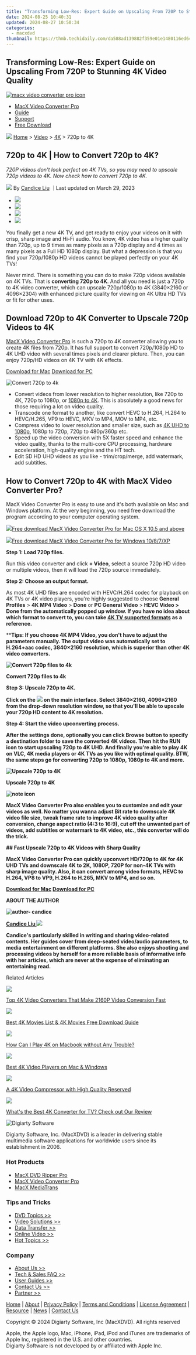 ```yaml
---
title: "Transforming Low-Res: Expert Guide on Upscaling From 720P to Stunning 4K Video Quality"
date: 2024-08-25 10:40:31
updated: 2024-08-27 10:50:34
categories:
  - macxdvd
thumbnail: https://thmb.techidaily.com/da588ad139882f359e01e1480116ed64f1f64c7e5500ad5bb32d29ff957df078.jpg
---
```


## Transforming Low-Res: Expert Guide on Upscaling From 720P to Stunning 4K Video Quality

[![macx video converter pro icon](https://www.macxdvd.com/mac-video-converter-pro/../image-style/new-seo/icon11.png)](https://tools.techidaily.com/macxdvd/products/)

* [MacX Video Converter Pro](https://tools.techidaily.com/macxdvd/products/)
* [Guide](https://tools.techidaily.com/macxdvd/products/)
* [Support](https://tools.techidaily.com/macxdvd/products/)
* [Free Download](https://tools.techidaily.com/macxdvd/products/)



![](https://www.macxdvd.com/mac-video-converter-pro/../image-style/new-seo/icon7.png) [Home](https://tools.techidaily.com/macxdvd/products/) \> [Video](https://tools.techidaily.com/macxdvd/products/) \> [4K](https://tools.techidaily.com/macxdvd/products/) \> 720p to 4K

## 720p to 4K | How to Convert 720p to 4K?



_720P videos don't look perfect on 4K TVs, so you may need to upscale 720p videos to 4K. Now check how to convert 720p to 4K._

![](https://www.macxdvd.com/mac-video-converter-pro/../image-style/new-seo/icon6.png) By [Candice Liu](https://tools.techidaily.com/macxdvd/products/) ｜Last updated on March 29, 2023 

* [![](https://www.macxdvd.com/mac-video-converter-pro/../image-style/new-seo/share-fa.jpg)](https://www.facebook.com/sharer/sharer.php?u=https://www.macxdvd.com/mac-video-converter-pro/how-to-convert-720p-to-4k.htm)
* [![](https://www.macxdvd.com/mac-video-converter-pro/../image-style/new-seo/share-tw.jpg)](https://twitter.com/intent/tweet?url=https://www.macxdvd.com/mac-video-converter-pro/how-to-convert-720p-to-4k.htm)
* [![](https://www.macxdvd.com/mac-video-converter-pro/../image-style/new-seo/share-email.jpg)](https://www.macxdvd.com/mac-video-converter-pro/mailto:info@example.com?&subject=&body=https://www.macxdvd.com/mac-video-converter-pro/how-to-convert-720p-to-4k.htm)
* [![](https://www.macxdvd.com/mac-video-converter-pro/../image-style/new-seo/share-in.jpg)](https://www.linkedin.com/shareArticle?mini=true&url=https://www.macxdvd.com/mac-video-converter-pro/how-to-convert-720p-to-4k.htm&title=&summary=https://www.macxdvd.com/mac-video-converter-pro/how-to-convert-720p-to-4k.htm&source=)

You finally get a new 4K TV, and get ready to enjoy your videos on it with crisp, sharp image and Hi-Fi audio. You know, 4K video has a higher quality than 720p, up to 9 times as many pixels as a 720p display and 4 times as many pixels as a Full HD 1080p display. But what a depression is that you find your 720p/1080p HD videos cannot be played perfectly on your 4K TVs! 

Never mind. There is something you can do to make 720p videos available on 4K TVs. That is **converting 720p to 4K**. And all you need is just a 720p to 4K video converter, which can upscale 720p/1080p to 4K (3840×2160 or 4096×2304) with enhanced picture quality for viewing on 4K Ultra HD TVs or fit for other uses.

## Download 720p to 4K Converter to Upscale 720p Videos to 4K

[MacX Video Converter Pro](https://tools.techidaily.com/macxdvd/products/) is such a 720p to 4K converter allowing you to create 4K files from 720p. It has full support to convert 720p/1080p HD to 4K UHD video with several times pixels and clearer picture. Then, you can enjoy 720p/HD videos on 4K TV with 4K effects.

[Download for Mac](https://tools.techidaily.com/macxdvd/products/) [Download for PC](https://tools.techidaily.com/macxdvd/products/) 

![Convert 720p to 4k](https://www.macxdvd.com/mac-video-converter-pro/article-image/convert-720p-to-4k-3.png) 

* Convert videos from lower resolution to higher resolution, like 720p to 4K, 720p to 1080p, or [1080p to 4K](https://tools.techidaily.com/macxdvd/products/). This is absolutely a good news for those requiring a lot on video quality.
* Transcode one format to another, like convert HEVC to H.264, H.264 to HEVC/H.265, VP9 to HEVC, MKV to MP4, MOV to MP4, etc.
* Compress video to lower resolution and smaller size, such as [4K UHD to 1080p](https://tools.techidaily.com/macxdvd/products/), 1080p to 720p, 720p to 480p/360p etc.
* Speed up the video conversion with 5X faster speed and enhance the video quality, thanks to the multi-core CPU processing, hardware acceleration, high-quality engine and the HT tech.
* Edit SD HD UHD videos as you like - trim/crop/merge, add watermark, add subtitles.

## How to Convert 720p to 4K with MacX Video Converter Pro?

MacX Video Converter Pro is easy to use and it's both available on Mac and Windows platform. At the very beginning, you need free download the program according to your computer operating system.

![](https://www.macxdvd.com/mac-video-converter-pro/../mobile/article-image/down-icon.png)[Free download MacX Video Converter Pro for Mac OS X 10.5 and above](https://tools.techidaily.com/macxdvd/products/)

![](https://www.macxdvd.com/mac-video-converter-pro/../mobile/article-image/down-icon.png)[Free download MacX Video Converter Pro for Windows 10/8/7/XP](https://tools.techidaily.com/macxdvd/products/)

**Step 1: Load 720p files.** 

Run this video converter and click **\+ Video**, select a source 720p HD video or multiple videos, then it [](https://tools.techidaily.com/macxdvd/products/) will load the 720p source immediately.

**Step 2: Choose an output format.** 

As most 4K UHD files are encoded with HEVC/H.264 codec for playback on 4K TVs or 4K video players, you're highly suggested to choose **General Profiles** \> **4K MP4 Video** \> **Done** or **PC General Video** \> **HEVC Video > Done from the automatically popped up window. If you have no idea about which format to convert to, you can take [4K TV supported formats](https://tools.techidaily.com/macxdvd/products/) as a reference.**

****Tips: If you choose 4K MP4 Video, you don't have to adjust the parameters manually. The output video was automatically set to H.264+aac codec, 3840×2160 resolution, which is superior than other 4K video converters.** 

**![Convert 720p files to 4k](https://www.macxdvd.com/mac-video-converter-pro/article-image/convert-720p-to-4k-2.png)** 

**Convert 720p files to 4k**

**Step 3: Upscale 720p to 4K.** 

**Click on the ![](https://www.macxdvd.com/mac-video-converter-pro/article-image/vcp-gear-icon.png) on the main interface. Select 3840×2160, 4096×2160 from the drop-down resolution window, so that you'll be able to upscale your 720p HD content to 4K resolution.** 

**Step 4: Start the video upconverting process.**

**After the settings done, optionally you can click Browse button to specify a destination folder to save the converted 4K videos. Then hit the RUN icon to start upscaling 720p to 4K UHD. And finally you're able to play 4K on VLC, 4K media players or 4K TVs as you like with optimal quality. BTW, the same steps go for converting 720p to 1080p, 1080p to 4K and more.** 

**![Upscale 720p to 4K](https://www.macxdvd.com/mac-video-converter-pro/article-image/convert-720p-to-4k-1.png)** 

**Upscale 720p to 4K**

**![note icon](https://www.macxdvd.com/mac-video-converter-pro/../image-style/new-seo/icon0.png)**

**MacX Video Converter Pro also enables you to customize and edit your videos as well. No matter you wanna adjust Bit rate to downscale 4K video file size, tweak frame rate to improve 4K video quality after conversion, change aspect ratio (4:3 to 16:9), cut off the unwanted part of videos, add subtitles or watermark to 4K video, etc., this converter will do the trick.**

**## Fast Upscale 720p to 4K Videos with Sharp Quality**

**MacX Video Converter Pro can quickly upconvert HD/720p to 4K for 4K UHD TVs and downscale 4K to 2K, 1080P, 720P for non-4K TVs with sharp image quality. Also, it can convert among video formats, HEVC to H.264, VP8 to VP9, H.264 to H.265, MKV to MP4, and so on.**

**[Download for Mac](https://tools.techidaily.com/macxdvd/products/) [Download for PC](https://tools.techidaily.com/macxdvd/products/)** 

**ABOUT THE AUTHOR**

**![author- candice](https://www.macxdvd.com/mac-video-converter-pro/../image-style/new-seo/candice.png)** 

**[Candice Liu ![](https://www.macxdvd.com/mac-video-converter-pro/../image-style/new-seo/share-in1.jpg)](https://www.linkedin.com/in/candice-liu-444483a3/)** 

**Candice's particularly skilled in writing and sharing video-related contents. Her guides cover from deep-seated video/audio parameters, to media entertainment on different platforms. She also enjoys shooting and processing videos by herself for a more reliable basis of informative info with her articles, which are never at the expense of eliminating an entertaining read.**



Related Articles

![](https://www.macxdvd.com/mac-video-converter-pro/../image-style/new-seo/pic7.jpg)

[Top 4K Video Converters That Make 2160P Video Conversion Fast](https://tools.techidaily.com/macxdvd/products/) 

![](https://www.macxdvd.com/mac-video-converter-pro/../image-style/new-seo/pic6.jpg)

[Best 4K Movies List & 4K Movies Free Download Guide](https://tools.techidaily.com/macxdvd/products/) 

![](https://www.macxdvd.com/mac-video-converter-pro/../image-style/new-seo/pic5.jpg)

[How Can I Play 4K on Macbook without Any Trouble?](https://tools.techidaily.com/macxdvd/products/) 

![](https://www.macxdvd.com/mac-video-converter-pro/../image-style/new-seo/pic4.jpg)

[Best 4K Video Players on Mac & Windows](https://tools.techidaily.com/macxdvd/products/) 

![](https://www.macxdvd.com/mac-video-converter-pro/../image-style/new-seo/pic3.jpg)

[A 4K Video Compressor with High Quality Reserved](https://tools.techidaily.com/macxdvd/products/) 

![](https://www.macxdvd.com/mac-video-converter-pro/../image-style/new-seo/pic2.jpg)

[What's the Best 4K Converter for TV? Check out Our Review](https://tools.techidaily.com/macxdvd/products/) 



![Digiarty Software](https://www.macxdvd.com/mac-video-converter-pro/../icon/logo.png) 

Digiarty Software, Inc. (MacXDVD) is a leader in delivering stable multimedia software applications for worldwide users since its establishment in 2006.

### Hot Products

* [MacX DVD Ripper Pro](https://tools.techidaily.com/macxdvd/products/)
* [MacX Video Converter Pro](https://tools.techidaily.com/macxdvd/products/)
* [MacX MediaTrans](https://tools.techidaily.com/macxdvd/products/)

### Tips and Tricks

* [DVD Topics >>](https://tools.techidaily.com/macxdvd/products/)
* [Video Solutions >>](https://tools.techidaily.com/macxdvd/products/)
* [Data Transfer >>](https://tools.techidaily.com/macxdvd/products/)
* [Online Video >>](https://tools.techidaily.com/macxdvd/products/)
* [Hot Topics >>](https://tools.techidaily.com/macxdvd/products/)

### Company

* [About Us >>](https://tools.techidaily.com/macxdvd/products/)
* [Tech & Sales FAQ >>](https://tools.techidaily.com/macxdvd/products/)
* [User Guides >>](https://tools.techidaily.com/macxdvd/products/)
* [Contact Us >>](https://tools.techidaily.com/macxdvd/products/)
* [Partner >>](https://tools.techidaily.com/macxdvd/products/)



[Home](https://tools.techidaily.com/macxdvd/products/) | [About](https://tools.techidaily.com/macxdvd/products/) | [Privacy Policy](https://tools.techidaily.com/macxdvd/products/) | [Terms and Conditions](https://tools.techidaily.com/macxdvd/products/) | [License Agreement](https://tools.techidaily.com/macxdvd/products/) | [Resource](https://tools.techidaily.com/macxdvd/products/) | [News](https://tools.techidaily.com/macxdvd/products/) | [Contact Us](https://tools.techidaily.com/macxdvd/products/)

Copyright © 2024 Digiarty Software, Inc (MacXDVD). All rights reserved

Apple, the Apple logo, Mac, iPhone, iPad, iPod and iTunes are trademarks of Apple Inc, registered in the U.S. and other countries.  
Digiarty Software is not developed by or affiliated with Apple Inc.

<ins class="adsbygoogle"
     style="display:block"
     data-ad-format="autorelaxed"
     data-ad-client="ca-pub-7571918770474297"
     data-ad-slot="1223367746"></ins>



<ins class="adsbygoogle"
     style="display:block"
     data-ad-client="ca-pub-7571918770474297"
     data-ad-slot="8358498916"
     data-ad-format="auto"
     data-full-width-responsive="true"></ins>
